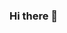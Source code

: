 ### Hi there 👋

<!--
**scratchglory/scratchglory** is a ✨ _special_ ✨ repository because its `README.md` (this file) appears on your GitHub profile.

My name is Adella. I am a full stack web developer who gets excited over the growth in technology, and accomplishing goals professionally and personally

  * Wanting to continue my studies in back-end development
  * Interested in working with RaspberryPi's and python language
  * Hope to study machine learning and AI
-->

